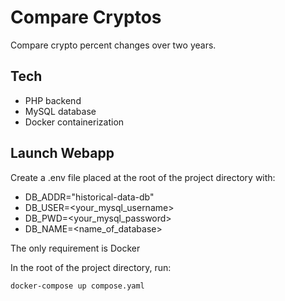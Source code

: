 # Compare Cryptos

Compare crypto percent changes over two years.
## Tech

- PHP backend
- MySQL database
- Docker containerization
## Launch Webapp
Create a .env file placed at the root of the project directory with:
- DB_ADDR="historical-data-db"
- DB_USER=<your_mysql_username>
- DB_PWD=<your_mysql_password>
- DB_NAME=<name_of_database>

The only requirement is Docker

In the root of the project directory, run:
```bash
docker-compose up compose.yaml
```